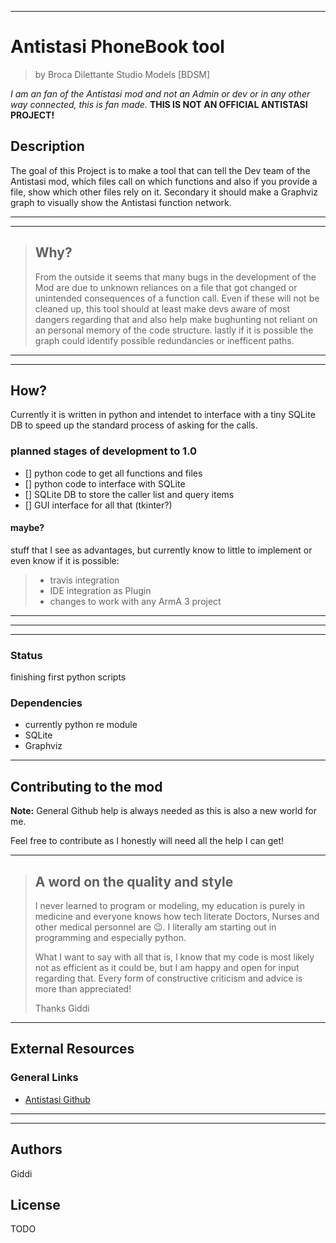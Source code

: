 
---
# Antistasi PhoneBook tool 
> by Broca Dilettante Studio Models [BDSM]

*I am an fan of the Antistasi mod and not an Admin or dev or in any other way connected, this is fan made.* **THIS IS NOT AN OFFICIAL ANTISTASI PROJECT!**

## Description

The goal of this Project is to make a tool that can tell the Dev team of the Antistasi mod, which files call on which functions and also if you provide a file, show which other files rely on it.
Secondary it should make a Graphviz graph to visually show the Antistasi function network.

***
---

> ## Why?
>
> From the outside it seems that many bugs in the development of the Mod are due to unknown reliances on a file that got changed or unintended consequences of a function call.
> Even if these will not be cleaned up, this tool should at least make devs aware of most dangers regarding that and also help make bughunting not reliant on an personal memory of the code structure.
> lastly if it is possible the graph could identify possible redundancies or inefficent paths.
>

***
---

## How?

Currently it is written in python and intendet to interface with a tiny SQLite DB to speed up the standard process of asking for the calls. 

### planned stages of development to 1.0
- [] python code to get all functions and files
- [] python code to interface with SQLite
- [] SQLite DB to store the caller list and query items
- [] GUI interface for all that (tkinter?)

#### maybe?
stuff that I see as advantages, but currently know to little to implement or even know if it is possible:
> * travis integration
> * IDE integration as Plugin
> * changes to work with any ArmA 3 project

***




***
---



### Status

finishing first python scripts

### Dependencies

- currently python re module
- SQLite
- Graphviz

***

## Contributing to the mod

**Note:** General Github help is always needed as this is also a new world for me.

Feel free to contribute as I honestly will need all the help I can get!

***


> ## A word on the quality and style
>
> I never learned to program or modeling, my education is purely in medicine and everyone knows how tech literate Doctors, Nurses and other medical personnel are :wink:.
> I literally am starting out in programming and especially python.
>
> What I want to say with all that is, I know that my code is most likely not as efficient as it could be, but I am happy and open for input regarding that.
> Every form of constructive criticism and advice is more than appreciated!
>
> Thanks
> Giddi

***


## External Resources


### General Links
- [Antistasi Github](https://github.com/official-antistasi-community/A3-Antistasi)


***
---

## Authors

Giddi

## License

TODO


